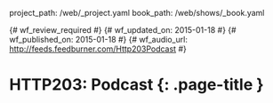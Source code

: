 project_path: /web/_project.yaml
book_path: /web/shows/_book.yaml

{# wf_review_required #}
{# wf_updated_on: 2015-01-18 #}
{# wf_published_on: 2015-01-18 #}
{# wf_audio_url: http://feeds.feedburner.com/Http203Podcast #}

# HTTP203: Podcast {: .page-title }


